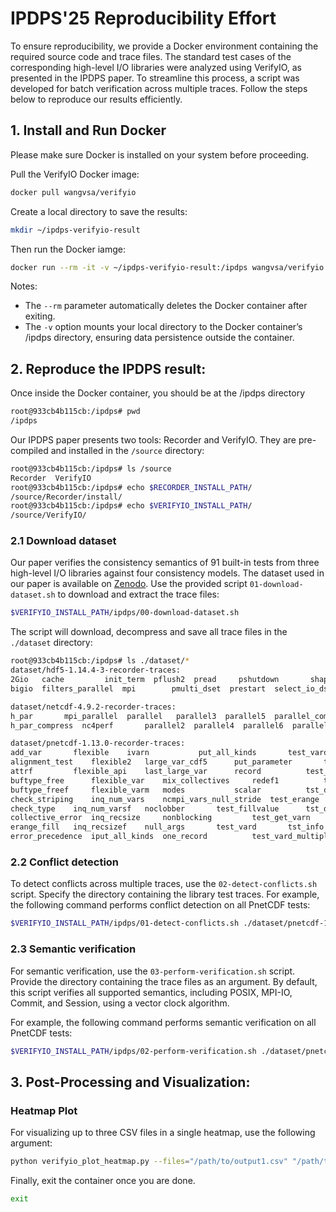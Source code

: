 # IPDPS'25 Reproducibility Effort

To ensure reproducibility, we provide a Docker environment containing the required source code and trace files. The standard test cases of the corresponding high-level I/O libraries were analyzed using VerifyIO, as presented in the IPDPS paper. To streamline this process, a script was developed for batch verification across multiple traces. Follow the steps below to reproduce our results efficiently.

## 1. Install and Run Docker

Please make sure Docker is installed on your system before proceeding.

Pull the VerifyIO Docker image:
```bash
docker pull wangvsa/verifyio
```

Create a local directory to save the results:
```bash
mkdir ~/ipdps-verifyio-result
```

Then run the Docker iamge:
```bash
docker run --rm -it -v ~/ipdps-verifyio-result:/ipdps wangvsa/verifyio /bin/bash
```

Notes:
- The `--rm` parameter automatically deletes the Docker container after exiting.
- The `-v` option mounts your local directory to the Docker container’s /ipdps directory, ensuring data persistence outside the container.


## 2. Reproduce the IPDPS result:

Once inside the Docker container, you should be at the /ipdps directory

```bash
root@933cb4b115cb:/ipdps# pwd
/ipdps
```

Our IPDPS paper presents two tools: Recorder and VerifyIO. They are pre-compiled and installed in the `/source` directory:

```bash
root@933cb4b115cb:/ipdps# ls /source
Recorder  VerifyIO
root@933cb4b115cb:/ipdps# echo $RECORDER_INSTALL_PATH/
/source/Recorder/install/
root@933cb4b115cb:/ipdps# echo $VERIFYIO_INSTALL_PATH/
/source/VerifyIO/
```

### 2.1 Download dataset

Our paper verifies the consistency semantics of 91 built-in tests from three high-level I/O libraries against four consistency models.
The dataset used in our paper is available on [Zenodo](https://doi.org/10.5281/zenodo.14553174).
Use the provided script `01-download-dataset.sh` to download and extract the trace files:
```bash
$VERIFYIO_INSTALL_PATH/ipdps/00-download-dataset.sh
```

The script will download, decompress and save all trace files in the `./dataset` directory:
```bash
root@933cb4b115cb:/ipdps# ls ./dataset/*
dataset/hdf5-1.14.4-3-recorder-traces:
2Gio   cache		 init_term  pflush2	 pread	   pshutdown	   shapesame  vfd
bigio  filters_parallel  mpi	    pmulti_dset  prestart  select_io_dset  testphdf5

dataset/netcdf-4.9.2-recorder-traces:
h_par		mpi_parallel  parallel	 parallel3  parallel5  parallel_compress  quantize_par
h_par_compress	nc4perf       parallel2  parallel4  parallel6  parallel_zlib	  simplerw_coll_r

dataset/pnetcdf-1.13.0-recorder-traces:
add_var		  flexible	  ivarn			  put_all_kinds       test_vard_rec	tst_redefine
alignment_test	  flexible2	  large_var_cdf5	  put_parameter       test_vardf	tst_symlink
attrf		  flexible_api	  last_large_var	  record	      test_vardf90	tst_vars_fill
buftype_free	  flexible_var	  mix_collectives	  redef1	      test_varm		tst_version
buftype_freef	  flexible_varm   modes			  scalar	      tst_def_var_fill	varn_contig
check_striping	  inq_num_vars	  ncmpi_vars_null_stride  test_erange	      tst_del_attr	varn_int
check_type	  inq_num_varsf   noclobber		  test_fillvalue      tst_dimsizes	varn_intf
collective_error  inq_recsize	  nonblocking		  test_get_varn       tst_free_comm	varn_real
erange_fill	  inq_recsizef	  null_args		  test_vard	      tst_info		vectors
error_precedence  iput_all_kinds  one_record		  test_vard_multiple  tst_max_var_dims
```

### 2.2 Conflict detection

To detect conflicts across multiple traces, use the `02-detect-conflicts.sh` script. Specify the directory containing the library test traces.
For example, the following command performs conflict detection on all PnetCDF tests:
```bash
$VERIFYIO_INSTALL_PATH/ipdps/01-detect-conflicts.sh ./dataset/pnetcdf-1.13.0-recorder-traces
```

### 2.3 Semantic verification

For semantic verification, use the `03-perform-verification.sh` script. Provide the directory containing the trace files as an argument.
By default, this script verifies all supported semantics, including POSIX, MPI-IO, Commit, and Session, using a vector clock algorithm.

For example, the following command performs semantic verification on all PnetCDF tests:
```bash
$VERIFYIO_INSTALL_PATH/ipdps/02-perform-verification.sh ./dataset/pnetcdf-1.13.0-recorder-traces
```

## 3. Post-Processing and Visualization:

### Heatmap Plot

For visualizing up to three CSV files in a single heatmap, use the following argument:

```bash
python verifyio_plot_heatmap.py --files="/path/to/output1.csv" "/path/to/output2.csv" "/path/to/output3.csv"
```

Finally, exit the container once you are done.

```bash
exit
```
